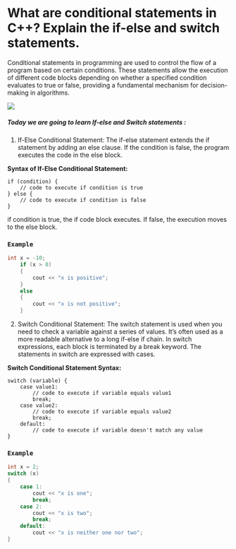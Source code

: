 # What are conditional statements in C++? Explain the if-else and switch statements.

Conditional statements in programming are used to control the flow of a program based on certain conditions. These statements allow the execution of different code blocks depending on whether a specified condition evaluates to true or false, providing a fundamental mechanism for decision-making in algorithms.

![](https://media.geeksforgeeks.org/wp-content/uploads/20240208140623/Types-of-Conditional-Statements-in-Programming.png)

#####  Today we are going to learn If-else and Switch statements :

1. If-Else Conditional Statement:
The if-else statement extends the if statement by adding an else clause. If the condition is false, the program executes the code in the else block.

**Syntax of If-Else Conditional Statement:**
```
if (condition) {
    // code to execute if condition is true
} else {
    // code to execute if condition is false
}
```
if condition is true, the if code block executes. If false, the execution moves to the else block.

### `Example`
```cpp
int x = -10;
    if (x > 0)
    {
        cout << "x is positive";
    }
    else
    {
        cout << "x is not positive";
    }
```
2. Switch Conditional Statement:
The switch statement is used when you need to check a variable against a series of values. It’s often used as a more readable alternative to a long if-else if chain.
In switch expressions, each block is terminated by a break keyword. The statements in switch are expressed with cases.

**Switch Conditional Statement Syntax:**
```
switch (variable) {
    case value1:
        // code to execute if variable equals value1
        break;
    case value2:
        // code to execute if variable equals value2
        break;
    default:
        // code to execute if variable doesn't match any value
}
```
### `Example`
```cpp
int x = 2;
switch (x)
{
    case 1:
        cout << "x is one";
        break;
    case 2:
        cout << "x is two";
        break;
    default:
        cout << "x is neither one nor two";
}
```